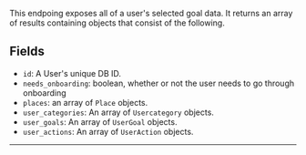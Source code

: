 This endpoing exposes all of a user's selected goal data. It returns an array
of results containing objects that consist of the following.

## Fields

* `id`: A User's unique DB ID.
* `needs_onboarding`: boolean, whether or not the user needs to go through onboarding
* `places`: an array of `Place` objects.
* `user_categories`: An array of `Usercategory` objects.
* `user_goals`: An array of `UserGoal` objects.
* `user_actions`: An array of `UserAction` objects.


---
